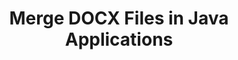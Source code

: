 ---
############################# Static ############################
layout: "autogen"
draft: false
path: "merger/java/docx/"
otherformats: PDF BMP CSV DOC DOCM DOT DOTM DOTX EPUB Excel HTML Image MHT MHTML ODP ODS ODT OneNote OTP OTT PDF PNG POTM POTX PPS PPSM PPSX PPT PPTM PPTX PS RTF TEX TIF TIFF TSV TXT VDX Visio VSDM VSDX VSSX VSSM VSTM VSTX VSX VTX Web Word Worksheet XLAM XLS XLSB XLSM XLSX XLT XLTM XLTX XPS 

############################# Head ############################
head_title: "Merge DOCX Files via Java & J2SE Documents Merger API"
head_description: "Merge multiple DOCX files into a single file using Java documents merger API with all data, style and formatting as the source documents."

############################# Header ############################
title: "Merge DOCX Files in Java Applications"
description: "Merge multiple DOCX files into a single file using Java documents merger API. Merge selected pages or page ranges from various source documents into a single resultant document with all data, style and formatting as the source documents."

############################# SubMenu ############################
submenu:
    enable: true

############################# About ############################
about:
    enable: true
    title: "GroupDocs.Merger for Java API"
    content: |
        GroupDocs.Merger for Java library offers a simple solution to safely merge & split between a wide range of document formats including PDF, Microsoft Office (Word, Excel, PowerPoint, OneNote), OpenDocument, HTML, images and many others within .NET applications. By adding just a few lines of the code, perform several document operations such as move, remove, rotate, swap, extract or change the orientation of pages within the documents. The documents merging API also supports previewing document pages as an image to analyse the document structure, formatting and content on the page.
        
        GroupDocs.Merger APIs are well supported on all major operating systems and Java versions including J2SE 7.0 (1.7), J2SE 8.0 (1.8) and Java 10.

############################# Steps ############################
steps:
    enable: true
    title_left: "Merge Two or More DOCX Files in Java"
    content_left: |
        [GroupDocs.Merger](https://products.groupdocs.com/merger/java/) makes it easy for Java developers to merge multiple DOCX files by implementing a few easy steps.

        *   Create an instance of **Merger** class and load DOCX file.
        *   Call **Join** method of **Merger** class instance and load another DOCX file.
        *   Call **Save** method of **Merger** class instance to save the merged document.
        
    title_right: "System Requirements"
    content_right: |
        Before executing the code example below, please make sure that you have the following prerequisites installled on your system.

        *   Operating Systems: Microsoft Windows, Linux, MacOS
        *   Development Environments: NetBeans, IntelliJ IDEA, Eclipse
        *   Frameworks: Java 7 (1.7) and above
        *   Download the latest version of GroupDocs.Merger for Java from [Maven](https://repository.groupdocs.com/webapp/#/artifacts/browse/tree/General/repo/com/groupdocs/groupdocs-merger)
        
    code: |
        ```cs
        // Merge DOCX files using GroupDocs.Merger API
        // Instantiate Merger with input DOCX document
        Merger merger = new Merger("input_1.docx"))
          {
            // Call Join method of Merger class instance and pass second source document path
            merger.Join("input_2.docx");
            
            // Call Save method of Merger class instance to save merged document
            merger.Save("merged-file.docx");
          }
        ```
        

demos:
    enable: true
        

about_formats:
    enable: true


more_formats:
    enable: true


back_to_top:
    enable: true
---
